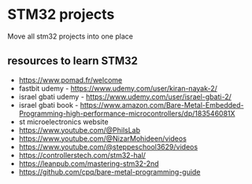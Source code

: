 # STM32 projects

Move all stm32 projects into one place

## resources to learn STM32

- https://www.pomad.fr/welcome
- fastbit udemy - https://www.udemy.com/user/kiran-nayak-2/
- israel gbati udemy - https://www.udemy.com/user/israel-gbati-2/
- israel gbati book - https://www.amazon.com/Bare-Metal-Embedded-Programming-high-performance-microcontrollers/dp/183546081X
- st microelectronics website
- https://www.youtube.com/@PhilsLab
- https://www.youtube.com/@NizarMohideen/videos
- https://www.youtube.com/@steppeschool3629/videos
- https://controllerstech.com/stm32-hal/
- https://leanpub.com/mastering-stm32-2nd
- https://github.com/cpq/bare-metal-programming-guide
